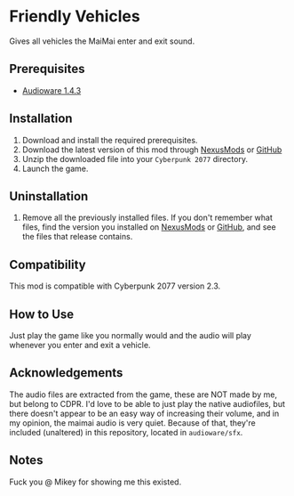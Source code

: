 # Friendly Vehicles

Gives all vehicles the MaiMai enter and exit sound.

## Prerequisites

- [Audioware 1.4.3](https://www.nexusmods.com/cyberpunk2077/mods/12001)

## Installation

1. Download and install the required prerequisites.
2. Download the latest version of this mod through [NexusMods]() or [GitHub](https://github.com/Dunc4nNT/cyberpunk-2077-modding/releases)
3. Unzip the downloaded file into your `Cyberpunk 2077` directory.
4. Launch the game.

## Uninstallation

1. Remove all the previously installed files. If you don't remember what files, find the version you installed on [NexusMods]() or [GitHub](https://github.com/Dunc4nNT/cyberpunk-2077-modding/releases), and see the files that release contains.

## Compatibility

This mod is compatible with Cyberpunk 2077 version 2.3.

## How to Use

Just play the game like you normally would and the audio will play whenever you enter and exit a vehicle.

## Acknowledgements

The audio files are extracted from the game, these are NOT made by me, but belong to CDPR. I'd love to be able to just play the native audiofiles, but there doesn't appear to be an easy way of increasing their volume, and in my opinion, the maimai audio is very quiet. Because of that, they're included (unaltered) in this repository, located in `audioware/sfx`.


## Notes

Fuck you @ Mikey for showing me this existed.

